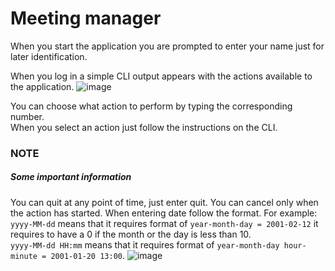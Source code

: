# Meeting manager

When you start the application you are prompted to enter your name just for later identification.  

When you log in a simple CLI output appears with the actions available to the application.
![image](https://user-images.githubusercontent.com/60541384/183265389-cc0ede65-cd57-4dca-9492-7f4e56f99fc0.png)

You can choose what action to perform by typing the corresponding number.  
When you select an action just follow the instructions on the CLI.  

### NOTE
##### Some important information
You can quit at any point of time, just enter quit.
You can cancel only when the action has started.
When entering date follow the format.
For example:
`yyyy-MM-dd` means that it requires format of `year-month-day = 2001-02-12` it requires to have a 0 if the month or the day is less than 10.  
`yyyy-MM-dd HH:mm` means that it requires format of `year-month-day hour-minute = 2001-01-20 13:00`. 
![image](https://user-images.githubusercontent.com/60541384/183265650-ea7fc753-7ac7-4564-b151-e47cfd822626.png)
